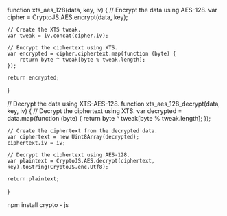 function xts_aes_128(data, key, iv) {
    // Encrypt the data using AES-128.
    var cipher = CryptoJS.AES.encrypt(data, key);

    // Create the XTS tweak.
    var tweak = iv.concat(cipher.iv);

    // Encrypt the ciphertext using XTS.
    var encrypted = cipher.ciphertext.map(function (byte) {
        return byte ^ tweak[byte % tweak.length];
    });

    return encrypted;
}

// Decrypt the data using XTS-AES-128.
function xts_aes_128_decrypt(data, key, iv) {
    // Decrypt the ciphertext using XTS.
    var decrypted = data.map(function (byte) {
        return byte ^ tweak[byte % tweak.length];
    });

    // Create the ciphertext from the decrypted data.
    var ciphertext = new Uint8Array(decrypted);
    ciphertext.iv = iv;

    // Decrypt the ciphertext using AES-128.
    var plaintext = CryptoJS.AES.decrypt(ciphertext, key).toString(CryptoJS.enc.Utf8);

    return plaintext;
}


npm install crypto - js
